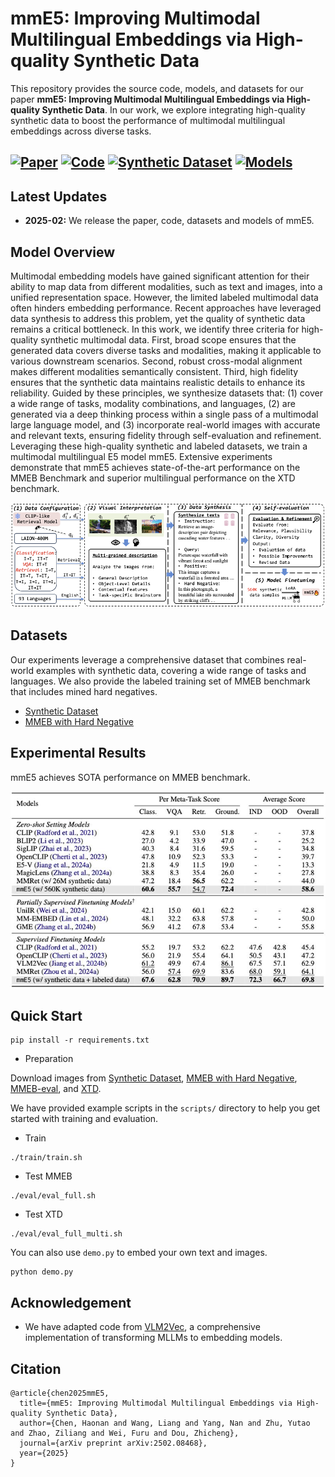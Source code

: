# mmE5: Improving Multimodal Multilingual Embeddings via High-quality Synthetic Data

This repository provides the source code, models, and datasets for our paper **mmE5: Improving Multimodal Multilingual Embeddings via High-quality Synthetic Data**. In our work, we explore integrating high-quality synthetic data to boost the performance of multimodal multilingual embeddings across diverse tasks.

[![Paper](https://img.shields.io/badge/-Paper-black?style=flat&logo=arxiv)](https://arxiv.org/abs/2502.08468)
[![Code](https://img.shields.io/badge/-Code-green?style=flat&logo=github)](https://github.com/haon-chen/mmE5)
[![Synthetic Dataset](https://img.shields.io/badge/-Dataset-red?style=flat)](https://huggingface.co/datasets/Haon-Chen/mmE5-synthetic)
[![Models](https://img.shields.io/badge/-Models-red?style=flat)](https://huggingface.co/Haon-Chen/mmE5-mllama-11b-instruct)
---

## Latest Updates
- **2025-02:** We release the paper, code, datasets and models of mmE5.

## Model Overview
Multimodal embedding models have gained significant attention for their ability to map data from different modalities, such as text and images, into a unified representation space. However, the limited labeled multimodal data often hinders embedding performance. Recent approaches have leveraged data synthesis to address this problem, yet the quality of synthetic data remains a critical bottleneck. In this work, we identify three criteria for high-quality synthetic multimodal data. First, broad scope ensures that the generated data covers diverse tasks and modalities, making it applicable to various downstream scenarios. Second, robust cross-modal alignment makes different modalities semantically consistent. Third, high fidelity ensures that the synthetic data maintains realistic details to enhance its reliability. Guided by these principles, we synthesize datasets that: (1) cover a wide range of tasks, modality combinations, and languages, (2) are generated via a deep thinking process within a single pass of a multimodal large language model, and (3) incorporate real-world images with accurate and relevant texts, ensuring fidelity through self-evaluation and refinement. Leveraging these high-quality synthetic and labeled datasets, we train a multimodal multilingual E5 model mmE5.  Extensive experiments demonstrate that mmE5 achieves state-of-the-art performance on the MMEB Benchmark and superior multilingual performance on the XTD benchmark.

<img width="1432" alt="mmE5 Architecture Diagram" src="figures/model_architecture.jpg">

## Datasets
Our experiments leverage a comprehensive dataset that combines real-world examples with synthetic data, covering a wide range of tasks and languages. We also provide the labeled training set of MMEB benchmark that includes mined hard negatives.
- [Synthetic Dataset](https://huggingface.co/datasets/Haon-Chen/mmE5-synthetic)
- [MMEB with Hard Negative](https://huggingface.co/datasets/Haon-Chen/mmE5-MMEB-hardneg)

## Experimental Results
mmE5 achieves SOTA performance on MMEB benchmark.

<img alt="Experimental Results" src="figures/exp_result.jpg">

## Quick Start

```
pip install -r requirements.txt
```

- Preparation

Download images from [Synthetic Dataset](https://huggingface.co/datasets/Haon-Chen/mmE5-synthetic), [MMEB with Hard Negative](https://huggingface.co/datasets/Haon-Chen/mmE5-MMEB-hardneg), [MMEB-eval](https://huggingface.co/datasets/TIGER-Lab/MMEB-eval), and [XTD](https://huggingface.co/datasets/Haon-Chen/XTD-10).

We have provided example scripts in the `scripts/` directory to help you get started with training and evaluation.
- Train
```
./train/train.sh
```
- Test MMEB
```
./eval/eval_full.sh
```
- Test XTD
```
./eval/eval_full_multi.sh
```

You can also use `demo.py` to embed your own text and images.
```
python demo.py
```

## Acknowledgement
- We have adapted code from [VLM2Vec](https://github.com/TIGER-AI-Lab/VLM2Vec), a comprehensive implementation of transforming MLLMs to embedding models.


## Citation
```
@article{chen2025mmE5,
  title={mmE5: Improving Multimodal Multilingual Embeddings via High-quality Synthetic Data},
  author={Chen, Haonan and Wang, Liang and Yang, Nan and Zhu, Yutao and Zhao, Ziliang and Wei, Furu and Dou, Zhicheng},
  journal={arXiv preprint arXiv:2502.08468},
  year={2025}
}
```
